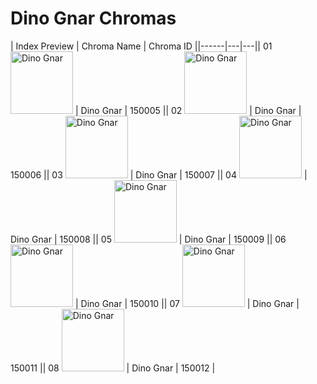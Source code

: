 # Dino Gnar Chromas

| Index  Preview | Chroma Name | Chroma ID ||------|---|---|| 01  <img src='https://raw.communitydragon.org/latest/plugins/rcp-be-lol-game-data/global/default/v1/champion-chroma-images/150/150005.png' alt='Dino Gnar' width='100'> | Dino Gnar | 150005 || 02  <img src='https://raw.communitydragon.org/latest/plugins/rcp-be-lol-game-data/global/default/v1/champion-chroma-images/150/150006.png' alt='Dino Gnar' width='100'> | Dino Gnar | 150006 || 03  <img src='https://raw.communitydragon.org/latest/plugins/rcp-be-lol-game-data/global/default/v1/champion-chroma-images/150/150007.png' alt='Dino Gnar' width='100'> | Dino Gnar | 150007 || 04  <img src='https://raw.communitydragon.org/latest/plugins/rcp-be-lol-game-data/global/default/v1/champion-chroma-images/150/150008.png' alt='Dino Gnar' width='100'> | Dino Gnar | 150008 || 05  <img src='https://raw.communitydragon.org/latest/plugins/rcp-be-lol-game-data/global/default/v1/champion-chroma-images/150/150009.png' alt='Dino Gnar' width='100'> | Dino Gnar | 150009 || 06  <img src='https://raw.communitydragon.org/latest/plugins/rcp-be-lol-game-data/global/default/v1/champion-chroma-images/150/150010.png' alt='Dino Gnar' width='100'> | Dino Gnar | 150010 || 07  <img src='https://raw.communitydragon.org/latest/plugins/rcp-be-lol-game-data/global/default/v1/champion-chroma-images/150/150011.png' alt='Dino Gnar' width='100'> | Dino Gnar | 150011 || 08  <img src='https://raw.communitydragon.org/latest/plugins/rcp-be-lol-game-data/global/default/v1/champion-chroma-images/150/150012.png' alt='Dino Gnar' width='100'> | Dino Gnar | 150012 |